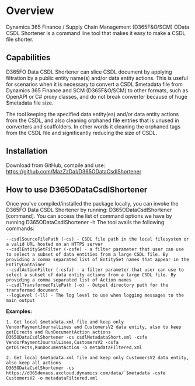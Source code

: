 # Overview 

Dynamics 365 Finance / Supply Chain Management (D365F&O/SCM) OData CSDL Shortener is a command line tool that makes it easy to make a CSDL file shorter.

## Capabilities

D365FO Data CSDL Shortener can slice CSDL document by applying filtration by a public entity name(s) and/or data entity actions.
This is useful for scenarios when it is necessary to convert a CSDL $metadata file from Dynamics 365 Finance and SCM (D365F&O/SCM) to other formats, such as OpenAPI or C# proxy classes, and do not break converter because of huge $metadata file size.

The tool keeping the specified data entity(es) and/or data entity actions from the CSDL, and also cleaning orphaned file entries that is unused in converters and scaffolders. In other words it cleaning the orphaned tags from the CSDL file and significantly reducing the size of CSDL.

 
## Installation 

Download from GitHub, compile and use: https://github.com/MazZzDaI/D365ODataCsdlShortener
 
 
## How to use D365ODataCsdlShortener
Once you've compiled/installed the package locally, you can invoke the D365FO Data CSDL Shortener by running: D365ODataCsdlShortener [command]. 
You can access the list of command options we have by running D365ODataCsdlShortener -h 
The tool avails the following commands:

	--csdlSourceFilePath (-cs) - CSDL file path in the local filesystem or a valid URL hosted on an HTTPS server
	--csdlEntitySetFilter (-csfe) - a filter parameter that user can use to select a subset of data entities from a large CSDL file. By providing a comma separated list of EntitySet names that appear in the EntityContainer
	--csdlActionFilter (-csfa) - a filter parameter that user can use to select a subset of data entity actions from a large CSDL file. By providing a comma separated list of Action names
	--csdlTransformedFilePath (-o) - Output directory path for the transformed document
	--logLevel (-ll) - The log level to use when logging messages to the main output 

 **Examples:**  

	1. Get local $metadata.xml file and keep only VendorPaymentJournalLines and CustomersV2 data entity, also to keep getDirects and RunDocumentAction actions 
	D365ODataCsdlShortener -cs csdlMetadataShort.xml -csfe VendorPaymentJournalLines,CustomersV2 -csfa getDirects,RunDocumentAction -o metadataFiltered.xml
    
    2. Get local $metadata.xml file and keep only CustomersV2 data entity, also keep all actions 
	D365ODataCsdlShortener -cs https://d365devaos.axcloud.dynamics.com/data/`$metadata -csfe CustomersV2 -o metadataFiltered.xml

